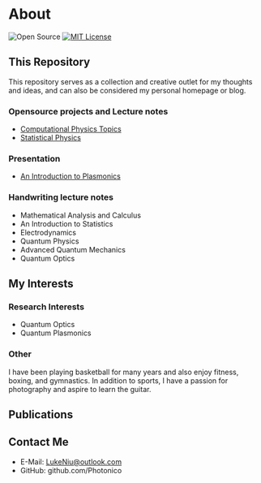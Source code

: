 # About

![Open Source](https://github.com/ConAntares/Temples/blob/master/Attachments/OpenSource.svg) [![MIT License](https://github.com/ConAntares/Temples/blob/master/Attachments/LicenseMIT.svg)](https://opensource.org/licenses/mit-license.php)

## This Repository

This repository serves as a collection and creative outlet for my thoughts and ideas, and can also be considered my personal homepage or blog.

### Opensource projects and Lecture notes

* [Computational Physics Topics](https://github.com/Photonico/Computational_Physics_Topics)
* [Statistical Physics](https://github.com/Photonico/Statistical_Physics)

### Presentation

* [An Introduction to Plasmonics](https://github.com/Photonico/An_Introduction_to_Plasmonics/tree/main)

### Handwriting lecture notes

* Mathematical Analysis and Calculus
* An Introduction to Statistics
* Electrodynamics
* Quantum Physics
* Advanced Quantum Mechanics
* Quantum Optics

## My Interests

### Research Interests

* Quantum Optics
* Quantum Plasmonics

### Other

I have been playing basketball for many years and also enjoy fitness, boxing, and gymnastics. In addition to sports, I have a passion for photography and aspire to learn the guitar.

## Publications

## Contact Me

* E-Mail: LukeNiu@outlook.com
* GitHub: github.com/Photonico
